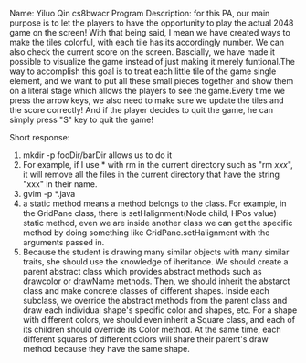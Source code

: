 Name: Yiluo Qin
cs8bwacr
Program Description: for this PA, our main purpose is to let the players to have
the opportunity to play the actual 2048 game on the screen! With that being said,
I mean we have created ways to make the tiles colorful, with each tile has its 
accordingly number. We can also check the current score on the screen. Bascially,
we have made it possible to visualize the game instead of just making it merely
funtional.The way to accomplish this goal is to treat each little tile of the 
game single element, and we want to put all these small pieces together and show
them on a literal stage which allows the players to see the game.Every time we 
press the arrow keys, we also need to make sure we update the tiles and the 
score correctly! And if the player decides to quit the game, he can simply press
"S" key to quit the game!

Short response:
1. mkdir -p fooDir/barDir allows us to do it
2. For example, if I use * with rm in the current directory such as "rm *xxx*",
it will remove all the files in the current directory that have the string 
"xxx" in their name.
3. gvim -p *.java
4. a static method means a method belongs to the class. For example, in the 
GridPane class, there is setHalignment(Node child, HPos value) static method,
even we are inside another class we can get the specific method by doing 
something like GridPane.setHalignment with the arguments passed in. 
5. Because the student is drawing many similar objects with many similar traits,
she should use the knowledge of iheritance. We should create a parent abstract 
class which provides abstract methods such as drawcolor or drawName methods.
Then, we should inherit the abstarct class and make concrete classes of different
shapes. Inside each subclass, we override the abstract methods from the parent 
class and draw each individual shape's specific color and shapes, etc. For a 
shape with different colors, we should even inherit a Square class, and each of 
its children should override its Color method. At the same time, each different
squares of different colors will share their parent's draw method because they
have the same shape.

